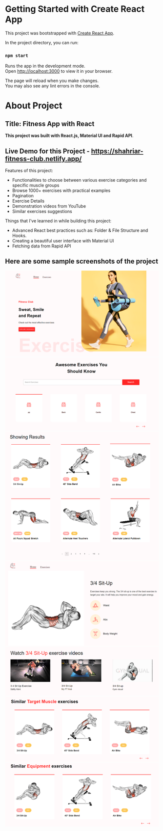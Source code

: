 # Getting Started with Create React App

This project was bootstrapped with [Create React App](https://github.com/facebook/create-react-app).

In the project directory, you can run:

### `npm start`

Runs the app in the development mode.\
Open [http://localhost:3000](http://localhost:3000) to view it in your browser.

The page will reload when you make changes.\
You may also see any lint errors in the console.

# About Project

## Title: Fitness App with React

**This project was built with React.js, Material UI and Rapid API**.

## Live Demo for this Project - https://shahriar-fitness-club.netlify.app/

Features of this project:

- Functionalities to choose between various exercise categories and specific muscle groups
- Browse 1000+ exercises with practical examples
- Pagination
- Exercise Details
- Demonstration videos from YouTube
- Similar exercises suggestions

Things that I've learned in while building this project:

- Advanced React best practices such as: Folder & File Structure and Hooks.
- Creating a beautiful user interface with Material UI
- Fetching data from Rapid API

## Here are some sample screenshots of the project

![image](/public/screenshots/HeroBanner.PNG)
![image](/public/screenshots/SearchCategory.PNG)
![image](/public/screenshots/SearchResults.PNG)
![image](/public/screenshots/ExerciseDetails.PNG)
![image](/public/screenshots/ExerciseVideos.PNG)
![image](/public/screenshots/SimilarTargetMuscleExercises.PNG)
![image](/public/screenshots/SimilarEquipmentExercises.PNG)
